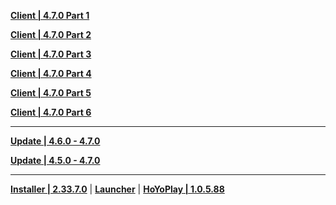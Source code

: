 **[Client | 4.7.0  Part 1](https://autopatchhk.yuanshen.com/client_app/download/pc_zip/20240524181522_P7n5afVhY8WeoVZb/GenshinImpact_4.7.0.zip.001)**

**[Client | 4.7.0  Part 2](https://autopatchhk.yuanshen.com/client_app/download/pc_zip/20240524181522_P7n5afVhY8WeoVZb/GenshinImpact_4.7.0.zip.002)**

**[Client | 4.7.0  Part 3](https://autopatchhk.yuanshen.com/client_app/download/pc_zip/20240524181522_P7n5afVhY8WeoVZb/GenshinImpact_4.7.0.zip.003)**

**[Client | 4.7.0  Part 4](https://autopatchhk.yuanshen.com/client_app/download/pc_zip/20240524181522_P7n5afVhY8WeoVZb/GenshinImpact_4.7.0.zip.004)**

**[Client | 4.7.0  Part 5](https://autopatchhk.yuanshen.com/client_app/download/pc_zip/20240524181522_P7n5afVhY8WeoVZb/GenshinImpact_4.7.0.zip.005)**

**[Client | 4.7.0  Part 6](https://autopatchhk.yuanshen.com/client_app/download/pc_zip/20240524181522_P7n5afVhY8WeoVZb/GenshinImpact_4.7.0.zip.006)**

---

**[Update | 4.6.0 - 4.7.0](https://autopatchhk.yuanshen.com/client_app/update/hk4e_global/10/game_4.6.0_4.7.0_hdiff_PIM7zBX3lxGjbaNV.zip)**

**[Update | 4.5.0 - 4.7.0](https://autopatchhk.yuanshen.com/client_app/update/hk4e_global/10/game_4.5.0_4.7.0_hdiff_hjfZ1LgT52ceYDOv.zip)**

---

**[Installer | 2.33.7.0](https://download-porter.hoyoverse.com/download-porter/2024/05/16/GenshinImpact_install_20240506153945.exe)** | **[Launcher](https://autopatchhk.yuanshen.com/client_app/update/hk4e_global/10/update_20240506161851_fd19fc830qcrjz1u.zip)** | 
**[HoYoPlay | 1.0.5.88](https://download-porter.hoyoverse.com/download-porter/2024/06/04/GenshinImpact_install_202405121403.exe?trace_key=GenshinImpact_install_ua_bcae2d630bb1)**
